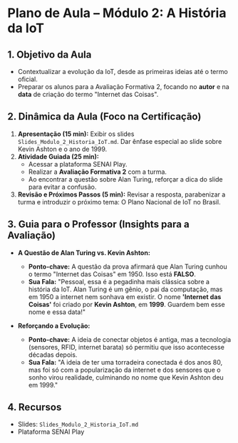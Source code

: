 # Plano de Aula – Módulo 2: A História da IoT

## 1. Objetivo da Aula
- Contextualizar a evolução da IoT, desde as primeiras ideias até o termo oficial.
- Preparar os alunos para a Avaliação Formativa 2, focando no **autor** e na **data** de criação do termo "Internet das Coisas".

## 2. Dinâmica da Aula (Foco na Certificação)
1.  **Apresentação (15 min):** Exibir os slides `Slides_Modulo_2_Historia_IoT.md`. Dar ênfase especial ao slide sobre Kevin Ashton e o ano de 1999.
2.  **Atividade Guiada (25 min):**
    -   Acessar a plataforma SENAI Play.
    -   Realizar a **Avaliação Formativa 2** com a turma.
    -   Ao encontrar a questão sobre Alan Turing, reforçar a dica do slide para evitar a confusão.
3.  **Revisão e Próximos Passos (5 min):** Revisar a resposta, parabenizar a turma e introduzir o próximo tema: O Plano Nacional de IoT no Brasil.

## 3. Guia para o Professor (Insights para a Avaliação)

-   **A Questão de Alan Turing vs. Kevin Ashton:**
    -   **Ponto-chave:** A questão da prova afirmará que Alan Turing cunhou o termo "Internet das Coisas" em 1950. Isso está **FALSO**.
    -   **Sua Fala:** "Pessoal, essa é a pegadinha mais clássica sobre a história da IoT. Alan Turing é um gênio, o pai da computação, mas em 1950 a internet nem sonhava em existir. O nome **'Internet das Coisas'** foi criado por **Kevin Ashton**, em **1999**. Guardem bem esse nome e essa data!"

-   **Reforçando a Evolução:**
    -   **Ponto-chave:** A ideia de conectar objetos é antiga, mas a tecnologia (sensores, RFID, internet barata) só permitiu que isso acontecesse décadas depois.
    -   **Sua Fala:** "A ideia de ter uma torradeira conectada é dos anos 80, mas foi só com a popularização da internet e dos sensores que o sonho virou realidade, culminando no nome que Kevin Ashton deu em 1999."

## 4. Recursos
-   Slides: `Slides_Modulo_2_Historia_IoT.md`
-   Plataforma SENAI Play
